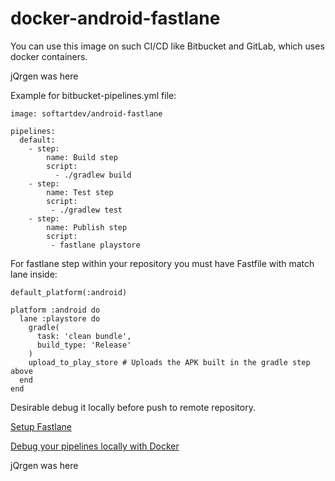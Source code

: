 # docker-android-fastlane
You can use this image on such CI/CD like Bitbucket and GitLab, which uses docker containers.

jQrgen was here 

Example for bitbucket-pipelines.yml file:
```
image: softartdev/android-fastlane

pipelines:
  default:
    - step:
        name: Build step
        script:
          - ./gradlew build
    - step:
        name: Test step
        script:
         - ./gradlew test
    - step:
        name: Publish step
        script:
         - fastlane playstore
```
For fastlane step within your repository you must have Fastfile with match lane inside:
```
default_platform(:android)

platform :android do
  lane :playstore do
    gradle(
      task: 'clean bundle',
      build_type: 'Release'
    )
    upload_to_play_store # Uploads the APK built in the gradle step above
  end
end
```
Desirable debug it locally before push to remote repository.

[Setup Fastlane](https://docs.fastlane.tools/getting-started/android/setup/)

[Debug your pipelines locally with Docker](https://confluence.atlassian.com/bitbucket/debug-your-pipelines-locally-with-docker-838273569.html)

jQrgen was here
